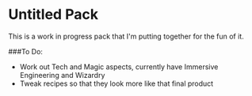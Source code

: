 Untitled Pack
=============

This is a work in progress pack that I'm putting together for the fun of it.


###To Do:

+ Work out Tech and Magic aspects, currently have Immersive Engineering and Wizardry
+ Tweak recipes so that they look more like that final product